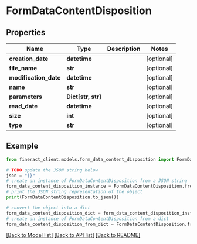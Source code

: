 # FormDataContentDisposition


## Properties

Name | Type | Description | Notes
------------ | ------------- | ------------- | -------------
**creation_date** | **datetime** |  | [optional] 
**file_name** | **str** |  | [optional] 
**modification_date** | **datetime** |  | [optional] 
**name** | **str** |  | [optional] 
**parameters** | **Dict[str, str]** |  | [optional] 
**read_date** | **datetime** |  | [optional] 
**size** | **int** |  | [optional] 
**type** | **str** |  | [optional] 

## Example

```python
from fineract_client.models.form_data_content_disposition import FormDataContentDisposition

# TODO update the JSON string below
json = "{}"
# create an instance of FormDataContentDisposition from a JSON string
form_data_content_disposition_instance = FormDataContentDisposition.from_json(json)
# print the JSON string representation of the object
print(FormDataContentDisposition.to_json())

# convert the object into a dict
form_data_content_disposition_dict = form_data_content_disposition_instance.to_dict()
# create an instance of FormDataContentDisposition from a dict
form_data_content_disposition_from_dict = FormDataContentDisposition.from_dict(form_data_content_disposition_dict)
```
[[Back to Model list]](../README.md#documentation-for-models) [[Back to API list]](../README.md#documentation-for-api-endpoints) [[Back to README]](../README.md)


